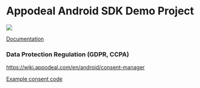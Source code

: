 # Appodeal Android SDK Demo Project

[![](https://img.shields.io/badge/SDK%20version-Stable%202.9.1-brightgreen)](https://wiki.appodeal.com/en/android/2-9-1-android-sdk-integration-guide)

[Documentation](https://wiki.appodeal.com/en/android/2-9-1-android-sdk-integration-guide)

### Data Protection Regulation (GDPR, CCPA)
https://wiki.appodeal.com/en/android/consent-manager

[Example consent code](https://github.com/appodeal/appodeal-android-demo/blob/master/app/src/main/java/com/appodeal/test/SplashActivity.java)

